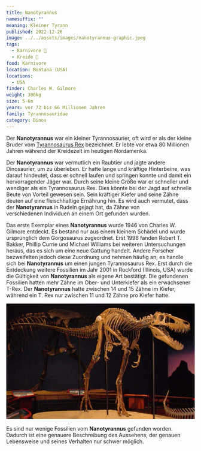```yaml
---
title: Nanotyrannus
namesuffix: ""
meaning: Kleiner Tyrann
published: 2022-12-26
image: ../../assets/images/nanotyrannus-graphic.jpeg
tags:
  - Karnivore 🥩
  - Kreide 🦴
food: Karnivore
location: Montana (USA)
locations:
  - USA
finder: Charles W. Gilmore
weight: 300kg
size: 5-6m
years: vor 72 bis 66 Millionen Jahren
family: Tyrannosauridae
category: Dinos
---
```

Der **Nanotyrannus** war ein kleiner Tyrannosaurier, oft wird er als der kleine Bruder vom [Tyrannosaurus Rex](/dinos/tyrannosaurus-rex/) bezeichnet. Er lebte vor etwa 80 Millionen Jahren während der Kreidezeit im heutigen Nordamerika.

Der **Nanotyrannus** war vermutlich ein Raubtier und jagte andere Dinosaurier, um zu überleben. Er hatte lange und kräftige Hinterbeine, was darauf hindeutet, dass er schnell laufen und springen konnte und damit ein hervorragender Jäger war. Durch seine kleine Größe war er schneller und wendiger als ein Tyrannosaurus Rex. Dies könnte bei der Jagd auf schnelle Beute von Vorteil gewesen sein. Sein kräftiger Kiefer und seine Zähne deuten auf eine fleischhaltige Ernährung hin. Es wird auch vermutet, dass der **Nanotyrannus** in Rudeln gejagt hat, da Zähne von verschiedenen Individuen an einem Ort gefunden wurden.

Das erste Exemplar eines **Nanotyrannus** wurde 1946 von Charles W. Gilmore entdeckt. Es bestand nur aus einem kleinem Schädel und wurde ursprünglich dem Gorgosaurus zugeordnet. Erst 1998 fanden Robert T. Bakker, Phillip Currie und Michael Williams bei weiteren Untersuchungen heraus, das es sich um eine neue Gattung handelt. Andere Forscher bezweifelten jedoch diese Zuordnung und nehmen häufig an, es handle sich bei **Nanotyrannus** um einen jungen Tyrannosaurus Rex. Erst durch die Entdeckung weitere Fossilien im Jahr 2001 in Rockford (Illinois, USA) wurde die Gültigkeit von **Nanotyrannus** als eigene Art bestätigt. Die gefundenen Fossilien hatten mehr Zähne im Ober- und Unterkiefer als ein erwachsener T-Rex. Der **Nanotyrannus** hatte zwischen 14 und 15 Zähne im Kiefer, während ein T. Rex nur zwischen 11 und 12 Zähne pro Kiefer hatte.

![Nanotyrannus Skelett](../../assets/images/nanotyrannus.jpeg)

Es sind nur wenige Fossilien vom **Nanotyrannus** gefunden worden. Dadurch ist eine genauere Beschreibung des Aussehens, der genauen Lebensweise und seines Verhalten nur schwer möglich.
